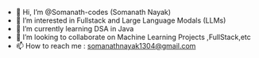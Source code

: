 - 👋 Hi, I’m @Somanath-codes (Somanath Nayak)
- 👀 I’m interested in Fullstack and Large Language Modals (LLMs)
- 🌱 I’m currently learning DSA in Java
- 💞️ I’m looking to collaborate on Machine Learning Projects ,FullStack,etc
- 📫 How to reach me : somanathnayak1304@gmail.com

<!---
Somanath-codes/Somanath-codes is a ✨ special ✨ repository because its `README.md` (this file) appears on your GitHub profile.
You can click the Preview link to take a look at your changes.
--->
